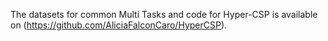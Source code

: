 The datasets for common Multi Tasks and code for Hyper-CSP is available on (https://github.com/AliciaFalconCaro/HyperCSP).
